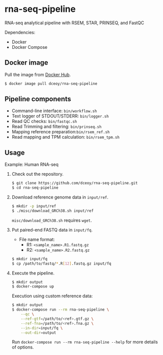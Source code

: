 rna-seq-pipeline
================

RNA-seq analytical pipeline with RSEM, STAR, PRINSEQ, and FastQC

Dependencies:

- Docker
- Docker Compose

Docker image
------------

Pull the image from [Docker Hub](https://hub.docker.com/r/dceoy/rna-seq-pipeline/).

```sh
$ docker image pull dceoy/rna-seq-pipeline
```

Pipeline components
-------------------

- Command-line interface: `bin/workflow.sh`
- Text logger of STDOUT/STDERR: `bin/logger.sh`
- Read QC checks: `bin/fastqc.sh`
- Read Trimming and filtering: `bin/prinseq.sh`
- Mapping reference preparation:`bin/rsem_ref.sh`
- Read mapping and TPM calculation: `bin/rsem_tpm.sh`

Usage
-----

Example: Human RNA-seq

1.  Check out the repository.

    ```sh
    $ git clone https://github.com/dceoy/rna-seq-pipeline.git
    $ cd rna-seq-pipeline
    ```

2.  Download reference genome data in `input/ref`.

    ```sh
    $ mkdir -p input/ref
    $ ./misc/download_GRCh38.sh input/ref
    ```

    `misc/download_GRCh38.sh` requires `wget`.

3.  Put paired-end FASTQ data in `input/fq`.

    - File name format:
      - R1: `<sample_name>.R1.fastq.gz`
      - R2: `<sample_name>.R2.fastq.gz`

    ```sh
    $ mkdir input/fq
    $ cp /path/to/fastq/*.R[12].fastq.gz input/fq
    ```

4.  Execute the pipeline.

    ```sh
    $ mkdir output
    $ docker-compose up
    ```

    Execution using custom reference data:

    ```sh
    $ mkdir output
    $ docker-compose run --rm rna-seq-pipeline \
        --qc \
        --ref-gtf=/path/to/<ref>.gtf.gz \
        --ref-fna=/path/to/<ref>.fna.gz \
        --in-dir=input/fq \
        --out-dir=output
    ```

    Run `docker-compose run --rm rna-seq-pipeline --help` for more details of options.
